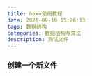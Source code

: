 ```yaml
---
title: hexo使用教程
date: 2020-09-10 15:26:13
tags: 数据结构
categories: 数据结构与算法
description: 测试文件
---
```

### 创建一个新文件